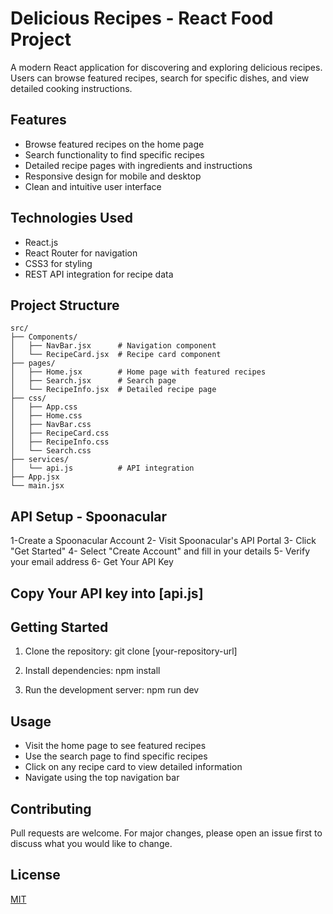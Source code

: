 # Delicious Recipes - React Food Project

A modern React application for discovering and exploring delicious recipes. Users can browse featured recipes, search for specific dishes, and view detailed cooking instructions.

## Features

- Browse featured recipes on the home page
- Search functionality to find specific recipes
- Detailed recipe pages with ingredients and instructions
- Responsive design for mobile and desktop
- Clean and intuitive user interface

## Technologies Used

- React.js
- React Router for navigation
- CSS3 for styling
- REST API integration for recipe data

## Project Structure

```
src/
├── Components/
│   ├── NavBar.jsx      # Navigation component
│   └── RecipeCard.jsx  # Recipe card component
├── pages/
│   ├── Home.jsx        # Home page with featured recipes
│   ├── Search.jsx      # Search page
│   └── RecipeInfo.jsx  # Detailed recipe page
├── css/
│   ├── App.css
│   ├── Home.css
│   ├── NavBar.css
│   ├── RecipeCard.css
│   ├── RecipeInfo.css
│   └── Search.css
├── services/
│   └── api.js          # API integration
├── App.jsx
└── main.jsx
```

## API Setup - Spoonacular
1-Create a Spoonacular Account
2- Visit Spoonacular's API Portal
3- Click "Get Started"
4- Select "Create Account" and fill in your details
5- Verify your email address
6- Get Your API Key

## Copy Your API key into [api.js]

## Getting Started

1. Clone the repository:
git clone [your-repository-url]

2. Install dependencies:
npm install

3. Run the development server:
npm run dev

## Usage

- Visit the home page to see featured recipes
- Use the search page to find specific recipes
- Click on any recipe card to view detailed information
- Navigate using the top navigation bar

## Contributing

Pull requests are welcome. For major changes, please open an issue first to discuss what you would like to change.

## License

[MIT](https://choosealicense.com/licenses/mit/)